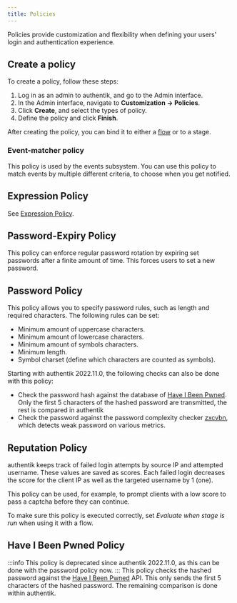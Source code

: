 ```yaml
---
title: Policies
---
```


Policies provide customization and flexibility when defining your users' login and authentication experience.

## Create a policy

To create a policy, follow these steps:

1. Log in as an admin to authentik, and go to the Admin interface.
2. In the Admin interface, navigate to **Customization -> Policies**.
3. Click **Create**, and select the types of policy.
4. Define the policy and click **Finish**.

After creating the policy, you can bind it to either a [flow](../flow/index.md) or to a stage.

### Event-matcher policy

This policy is used by the events subsystem. You can use this policy to match events by multiple different criteria, to choose when you get notified.

## Expression Policy

See [Expression Policy](expression.mdx).

## Password-Expiry Policy

This policy can enforce regular password rotation by expiring set passwords after a finite amount of time. This forces users to set a new password.

## Password Policy

This policy allows you to specify password rules, such as length and required characters.
The following rules can be set:

-   Minimum amount of uppercase characters.
-   Minimum amount of lowercase characters.
-   Minimum amount of symbols characters.
-   Minimum length.
-   Symbol charset (define which characters are counted as symbols).

Starting with authentik 2022.11.0, the following checks can also be done with this policy:

-   Check the password hash against the database of [Have I Been Pwned](https://haveibeenpwned.com/). Only the first 5 characters of the hashed password are transmitted, the rest is compared in authentik
-   Check the password against the password complexity checker [zxcvbn](https://github.com/dropbox/zxcvbn), which detects weak password on various metrics.

## Reputation Policy

authentik keeps track of failed login attempts by source IP and attempted username. These values are saved as scores. Each failed login decreases the score for the client IP as well as the targeted username by 1 (one).

This policy can be used, for example, to prompt clients with a low score to pass a captcha before they can continue.

To make sure this policy is executed correctly, set _Evaluate when stage is run_ when using it with a flow.

## Have I Been Pwned Policy

:::info
This policy is deprecated since authentik 2022.11.0, as this can be done with the password policy now.
:::
This policy checks the hashed password against the [Have I Been Pwned](https://haveibeenpwned.com/) API. This only sends the first 5 characters of the hashed password. The remaining comparison is done within authentik.
